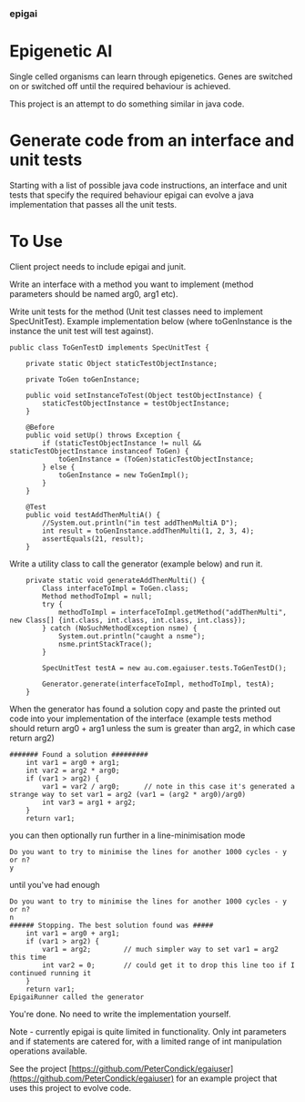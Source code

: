 ### epigai

# Epigenetic AI

Single celled organisms can learn through epigenetics. Genes are switched on or switched off until the required behaviour is achieved.

This project is an attempt to do something similar in java code.

# Generate code from an interface and unit tests

Starting with a list of possible java code instructions, an interface and unit tests that specify the required behaviour epigai can evolve a
java implementation that passes all the unit tests.

# To Use

Client project needs to include epigai and junit.

Write an interface with a method you want to implement (method parameters should be named arg0, arg1 etc).

Write unit tests for the method (Unit test classes need to implement SpecUnitTest). Example implementation below (where toGenInstance is the instance the unit test will test against).

```
public class ToGenTestD implements SpecUnitTest {

	private static Object staticTestObjectInstance;
	
	private ToGen toGenInstance;
	
	public void setInstanceToTest(Object testObjectInstance) {
		staticTestObjectInstance = testObjectInstance;
	}
	
	@Before
	public void setUp() throws Exception {
		if (staticTestObjectInstance != null && staticTestObjectInstance instanceof ToGen) {
			toGenInstance = (ToGen)staticTestObjectInstance;
		} else {
			toGenInstance = new ToGenImpl();
		}
	}
	
	@Test
	public void testAddThenMultiA() {
		//System.out.println("in test addThenMultiA D");
		int result = toGenInstance.addThenMulti(1, 2, 3, 4);
		assertEquals(21, result);
	}
```

Write a utility class to call the generator (example below) and run it.

```
	private static void generateAddThenMulti() {
		Class interfaceToImpl = ToGen.class;
		Method methodToImpl = null;
		try {
			methodToImpl = interfaceToImpl.getMethod("addThenMulti", new Class[] {int.class, int.class, int.class, int.class});
		} catch (NoSuchMethodException nsme) {
			System.out.println("caught a nsme");
			nsme.printStackTrace();
		}
		
		SpecUnitTest testA = new au.com.egaiuser.tests.ToGenTestD();
		
		Generator.generate(interfaceToImpl, methodToImpl, testA);
	}
```

When the generator has found a solution copy and paste the printed out code into your implementation of the interface
(example tests method should return arg0 + arg1 unless the sum is greater than arg2, in which case return arg2)

```
####### Found a solution #########
    int var1 = arg0 + arg1;
    int var2 = arg2 * arg0;
    if (var1 > arg2) {
        var1 = var2 / arg0;      // note in this case it's generated a strange way to set var1 = arg2 (var1 = (arg2 * arg0)/arg0)
        int var3 = arg1 + arg2;
    }
    return var1;
```

you can then optionally run further in a line-minimisation mode

```
Do you want to try to minimise the lines for another 1000 cycles - y or n?
y
```

until you've had enough

```
Do you want to try to minimise the lines for another 1000 cycles - y or n?
n
###### Stopping. The best solution found was #####
    int var1 = arg0 + arg1;
    if (var1 > arg2) {
        var1 = arg2;        // much simpler way to set var1 = arg2 this time
        int var2 = 0;       // could get it to drop this line too if I continued running it
    }
    return var1;
EpigaiRunner called the generator
```


You're done. No need to write the implementation yourself.





Note - currently epigai is quite limited in functionality. Only int parameters and if statements are catered for, with a limited range of int manipulation operations available.

See the project [https://github.com/PeterCondick/egaiuser](https://github.com/PeterCondick/egaiuser) for an example project that uses this project to evolve code.





